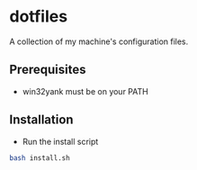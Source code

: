 # dotfiles

A collection of my machine's configuration files.

## Prerequisites
- win32yank must be on your PATH

## Installation
- Run the install script
```bash
bash install.sh
```
